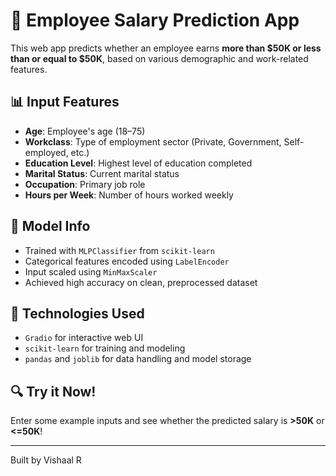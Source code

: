 # 💼 Employee Salary Prediction App

This web app predicts whether an employee earns **more than $50K or less than or equal to $50K**, based on various demographic and work-related features.

## 📊 Input Features
- **Age**: Employee's age (18–75)
- **Workclass**: Type of employment sector (Private, Government, Self-employed, etc.)
- **Education Level**: Highest level of education completed
- **Marital Status**: Current marital status
- **Occupation**: Primary job role
- **Hours per Week**: Number of hours worked weekly

## 🧠 Model Info
- Trained with `MLPClassifier` from `scikit-learn`
- Categorical features encoded using `LabelEncoder`
- Input scaled using `MinMaxScaler`
- Achieved high accuracy on clean, preprocessed dataset

## 🚀 Technologies Used
- `Gradio` for interactive web UI
- `scikit-learn` for training and modeling
- `pandas` and `joblib` for data handling and model storage

## 🔍 Try it Now!
Enter some example inputs and see whether the predicted salary is **>50K** or **<=50K**!

---

Built by Vishaal R
